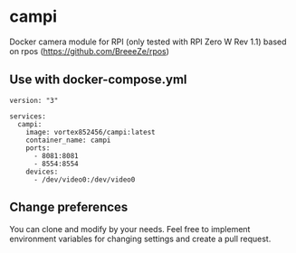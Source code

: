 # campi
Docker camera module for RPI (only tested with RPI Zero W Rev 1.1)
based on rpos (https://github.com/BreeeZe/rpos)

## Use with docker-compose.yml
```
version: "3"

services:
  campi:
    image: vortex852456/campi:latest
    container_name: campi
    ports:
      - 8081:8081
      - 8554:8554
    devices:
      - /dev/video0:/dev/video0
```

## Change preferences
You can clone and modify by your needs.
Feel free to implement environment variables for changing settings and create a pull request.
